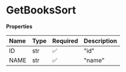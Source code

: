# GetBooksSort

**Properties**

| Name | Type | Required | Description |
| :--- | :--- | :------- | :---------- |
| ID   | str  | ✅       | "id"        |
| NAME | str  | ✅       | "name"      |

<!-- This file was generated by liblab | https://liblab.com/ -->
